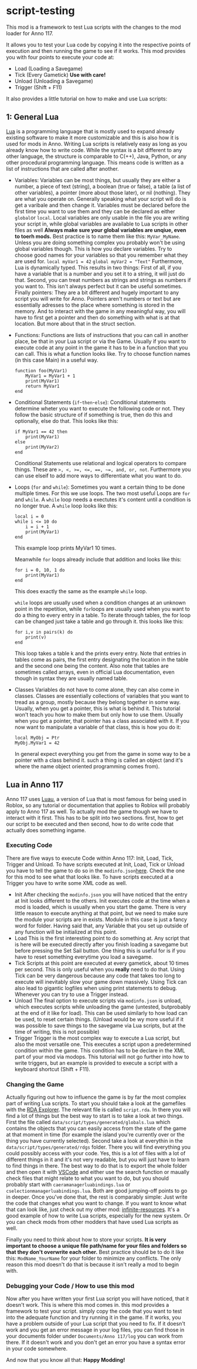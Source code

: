 # script-testing

This mod is a framework to test Lua scripts with the changes to the mod loader for Anno 117.

It allows you to test your Lua code by copying it into the respective points of execution and then running the game to see if it works.
This mod provides you with four points to execute your code at:
- Load (Loading a Savegame)
- Tick (Every Gametick) **Use with care!**
- Unload (Unloading a Savegame)
- Trigger (Shift + F11)

It also provides a little tutorial on how to make and use Lua scripts:

## 1: General Lua
[Lua](https://www.lua.org/pil/contents.html) is a programming language that is mostly used to expand already existing software to make it more customizable and this is also how it is used for mods in Anno. 
Writing Lua scripts is relatively easy as long as you already know how to write code. While the syntax is a bit different to any other language, the structure is comparable to C(++), Java, Python, or any other procedural programming language. This means code is written as a list of instructions that are called after another.
- Variables:
    Variables can be most things, but usually they are either a number, a piece of text (string), a boolean (true or false), a table (a list of other variables), a pointer (more about those later), or nil (nothing). They are what you operate on. Generally speaking what your script will do is get a varibale and then change it.
    Variables must be declared before the first time you want to use them and they can be declared as either `global`or `local`. Local variables are only usable in the file you are writing your script in, while global variables are available to Lua scripts in other files as well **Always make sure your global variables are unqiue, even to toerh mods.** Best practice is to name them like this: `MyVar_MyName`. Unless you are doing something complex you probably won't be using global variables though.
    This is how you declare variables. Try to choose good names for your variables so that you remember what they are used for.
    `local myVar1 = 42`
    `global myVar2 = "Text"`
    Furthermore, Lua is dynamically typed. This results in two things: First of all, if you have a variable that is a  number and you set it to a string, it will just do that. Second, you can treat numbers as strings and strings as numbers if you want to. This isn't always perfect but it can be useful sometimes.
    Finally pointers: They are a bit different and hugely important to any script you will write for Anno. Pointers aren't numbers or text but are essentially adresses to the place where something is stored in the memory. And to interact with the game in any meaningful way, you will have to first get a pointer and then do something with what is at that location. But more about that in the struct section.
- Functions:
    Functions are lists of instructions that you can call in another place, be that in your Lua script or via the Game. Usually if you want to execute code at any point in the game it has to be in a function that you can call.
    This is what a function looks like. Try to choose function names (in this case Main) in a useful way.
    ```
    function foo(MyVar1)
        MyVar1 = MyVar1 + 1
        print(MyVar1)
        return MyVar1
    end
    ```
- Conditional Statements (`if`-`then`-`else`):
    Conditional statements determine wheter you want to execute the following code or not. They follow the basic structure of if something is true, then do this and optionally, else do that.
    This looks like this:
    ```
    if MyVar1 == 42 then
        print(MyVar1)
    else
        print(MyVar2)
    end
    ```
    Conditional Statements use relational and logical operators to compare things. These are `>, <, >=, <=, ==, ~=, and, or, not`.
    Furthermore you can use elseif to add more ways to differentiate what you want to do.
- Loops (`for` and `while`):
    Sometimes you want a certain thing to be done multiple times. For this we use loops. The two most useful Loops are `for` and `while`.
    A `while` loop needs a exectutes it's content until a condition is no longer true.
    A `while` loop looks like this:
    ```
    local i = 0
    while i <= 10 do
        i = i + 1
        print(MyVar1)
    end
    ```
    This example loop prints MyVar1 10 times.

    Meanwhile `for` loops already include that addition and looks like this:
    ```
    for i = 0, 10, 1 do
        print(MyVar1)
    end
    ```
    This does exactly the same as the example `while` loop.

    `while` loops are usually used when a condition changes at an unknown point in the repetition, while `for`loops are usually used when you want to do a thing to every entry in a table. To iterate through tables, the for loop can be changed just take a table and go through it. this looks like this:
    ```
    for i,v in pairs(k) do
        print(v)
    end
    ```
    This loop takes a table k and the prints every entry. Note that entries in tables come as pairs, the first entry designating the location in the table and the second one being the content.
    Also note that tables are sometimes called arrays, even in official Lua documentation, even though in syntax they are usually named table. 

- Classes
    Variables do not have to come alone, they can also come in classes. Classes are essentially collections of variables that you want to tread as a group, mostly because they belong together in some way. Usually, when you get a pointer, this is what is behind it. This tutorial won't teach you how to make them but only how to use them. Usually when you get a pointer, that pointer has a class associated with it. If you now want to manipulate a variable of that class, this is how you do it:
    ```
    local MyObj = Ptr
    MyObj.MyVar1 = 42
    ```
    In general expect everything you get from the game in some way to be a pointer with a class behind it. such a thing is called an object (and it's where the name object oriented programming comes from).

## Lua in Anno 117
Anno 117 uses [Luau](https://luau.org/), a version of Lua that is most famous for being used in Roblox, so any tutorial or documentation that applies to Roblox will probably apply to Anno 117 as well.
To actually mod the game though we have to interact with it first. This has to be split into two sections. first, how to get our script to be executed and then second, how to do write code that actually does something ingame.
### Executing Code
There are five ways to execute Code within Anno 117: Init, Load, Tick, Trigger and Unload. To have scripts executed at Init, Load, Tick or Unload you have to tell the game to do so in the `modinfo.json`[here](./modinfo.json). Check the one for this mod to see what that looks like. To have scripts executed at a Trigger you have to write some XML code as well.
- Init
    After checking the `modinfo.json` you will have noticed that the entry at Init looks different to the others. Init executes code at the time when a mod is loaded, which is usually when you start the game. There is very little reason to execute anything at that point, but we need to make sure the module your scripts are in exists. Module in this case is just a fancy word for folder.
    Having said that, any Variable that you set up outside of any function will be initialized at this point.
- Load
    This is the first interesting point to do something at. Any script that is here will be executed directly after you finish loading a savegame but before pressing the Set Sail button. One thing this is useful for is if you have to reset something everytime you load a savegame.
- Tick
    Scripts at this point are executed at every gametick, about 10 times per second. This is only useful when you **really** need to do that. Using Tick can be very dangerous because any code that takes too long to execute will inevitably slow your game down massively. Using Tick can also lead to gigantic logfiles when using print statements to debug. Whenever you can try to use a Trigger instead.
- Unload
    The final option to execute scripts via `modinfo.json` is unload, which executes scripts while unloading the game (untested, butprobably at the end of it like for load). This can be used similarly to how load can be used, to reset certain things. (Unload would be wy more useful if it was possible to save things to the savegame via Lua scripts, but at the time of writing, this is not possible)
- Trigger
    Trigger is the most complex way to execute a Lua script, but also the most versatile one. This executes a script upon a predetermined condition within the game. This condition has to be declare in the XML part of your mod via modops. This tutorial will not go further into how to write triggers, but an example is provided to execute a script with a keyboard shortcut (Shift + F11).

### Changing the Game
Actually figuring out how to influence the game is by far the most complex part of writing Lua scripts. To start you should take a look at the gamefiles with the [RDA Explorer](https://github.com/lysanntranvouez/RDAExplorer). The relevant file is called `script.rda`. In there you will find a lot of things but the best way to start is to take a look at two things. First the file called `data/script/types/generated/globals.lua` which contains the objects that you can easily access from the state of the game at that moment in time (for example the island you're currently over or the thing you have currently selected). Second take a look at everythin in the `data/script/types/generated/rdgs` folder. There you will find everything you could possibly access with your code. Yes, this is a lot of files with a lot of different things in it and it's not very readable, but you will just have to learn to find things in there. The best way to do that is to export the whole folder and then open it with [VSCode](https://code.visualstudio.com/) and either use the search function or maually check files that might relate to what you want to do, but you should probably start with `caeramanagerluabindings.lua` or `cselectionmanagerluabindings.lua`. Both are good jumping-off points to go in deeper.
Once you've done that, the rest is comparably simple: Just write the code that changes what you want to change. If you want to know what that can look like, just check out my other mod: [infinite-resources](https://github.com/03szust/infinite-resources). It's a good example of how to write Lua scripts, especially for the new system. Or you can check mods from other modders that have used Lua scripts as well.

Finally you need to think about how to store your scripts. **It is very important to choose a unique file path/name for your files and folders so that they don't overwrite each other.** Best practice should be to do it like this: `ModName_YourName` for your folder to minimize any conflicts. The only reason this mod doesn't do that is because it isn't really a mod to begin with.

### Debugging your Code / How to use this mod
Now after you have written your first Lua script you will have noticed, that it doesn't work. This is where this mod comes in. this mod provides a framework to test your script. simply copy the code that you want to test into the adequate function and try running it in the game. If it works, you have a problem outside of your Lua script that you need to fix. If it doesn't work and you get an error message in your log files, you can find those in your documents folder under `Documents/Anno 117/log` you can work from there. If it doesn't work and you don't get an error you have a syntax error in your code somewhere.

And now that you know all that: **Happy Modding!** 